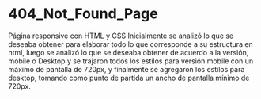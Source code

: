 # 404_Not_Found_Page
Página responsive con HTML y CSS
Inicialmente se analizó lo que se deseaba obtener para elaborar todo lo que corresponde a su estructura en html, luego se analizó lo que se deseaba obtener de acuerdo a la versión, mobile o Desktop y se trajaron todos los estilos para versión mobile con un máximo de pantalla de 720px, y finalmente se agregaron los estilos para desktop, tomando como punto de partida un ancho de pantalla mínimo de 720px.
